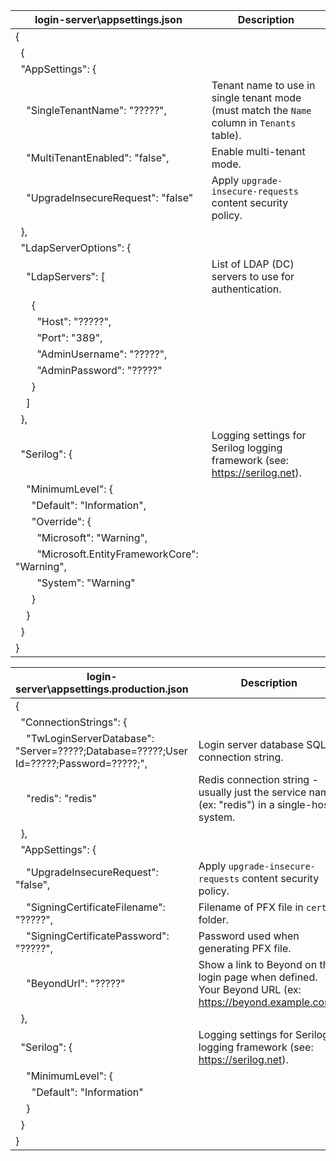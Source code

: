 | login-server\appsettings.json                       | Description                                                                                 |
|-----------------------------------------------------|---------------------------------------------------------------------------------------------|
| {                                                   |                                                                                             |
|   {                                                 |                                                                                             |
|   "AppSettings": {                                  |                                                                                             |
|     "SingleTenantName": "?????",                    | Tenant name to use in single tenant mode (must match the `Name` column in `Tenants` table). |
|     "MultiTenantEnabled": "false",                  | Enable multi-tenant mode.                                                                   |
|     "UpgradeInsecureRequest": "false"               | Apply `upgrade-insecure-requests` content security policy.                                  |
|   },                                                |                                                                                             |
|   "LdapServerOptions": {                            |                                                                                             |
|     "LdapServers": [                                | List of LDAP (DC) servers to use for authentication.                                        |
|       {                                             |                                                                                             |
|         "Host": "?????",                            |                                                                                             |
|         "Port": "389",                              |                                                                                             |
|         "AdminUsername": "?????",                   |                                                                                             |
|         "AdminPassword": "?????"                    |                                                                                             |
|       }                                             |                                                                                             |
|     ]                                               |                                                                                             |
|   },                                                |                                                                                             |
|   "Serilog": {                                      | Logging settings for Serilog logging framework (see: <https://serilog.net>).                |
|     "MinimumLevel": {                               |                                                                                             |
|       "Default": "Information",                     |                                                                                             |
|       "Override": {                                 |                                                                                             |
|         "Microsoft": "Warning",                     |                                                                                             |
|         "Microsoft.EntityFrameworkCore": "Warning", |                                                                                             |
|         "System": "Warning"                         |                                                                                             |
|       }                                             |                                                                                             |
|     }                                               |                                                                                             |
|   }                                                 |                                                                                             |
| }                                                   |                                                                                             |



| login-server\appsettings.production.json                                                  | Description                                                                                    |
|-------------------------------------------------------------------------------------------|------------------------------------------------------------------------------------------------|
| {                                                                                         |                                                                                                |
|   "ConnectionStrings": {                                                                  |                                                                                                |
|     "TwLoginServerDatabase": "Server=?????;Database=?????;User Id=?????;Password=?????;", | Login server database SQL connection string.                                                   |
|     "redis": "redis"                                                                      | Redis connection string - usually just the service name (ex: "redis") in a single-host system. |
|   },                                                                                      |                                                                                                |
|   "AppSettings": {                                                                        |                                                                                                |
|     "UpgradeInsecureRequest": "false",                                                    | Apply `upgrade-insecure-requests` content security policy.                                     |
|     "SigningCertificateFilename": "?????",                                                | Filename of PFX file in `certs/` folder.                                                       |
|     "SigningCertificatePassword": "?????",                                                | Password used when generating PFX file.                                                        |
|     "BeyondUrl": "?????"                                                                  | Show a link to Beyond on the login page when defined.  Your Beyond URL (ex: https://beyond.example.com). |
|   },                                                                                      |                                                                                                |
|   "Serilog": {                                                                            | Logging settings for Serilog logging framework (see: <https://serilog.net>).                   |
|     "MinimumLevel": {                                                                     |                                                                                                |
|       "Default": "Information"                                                            |                                                                                                |
|     }                                                                                     |                                                                                                |
|   }                                                                                       |                                                                                                |
| }                                                                                         |                                                                                                |

